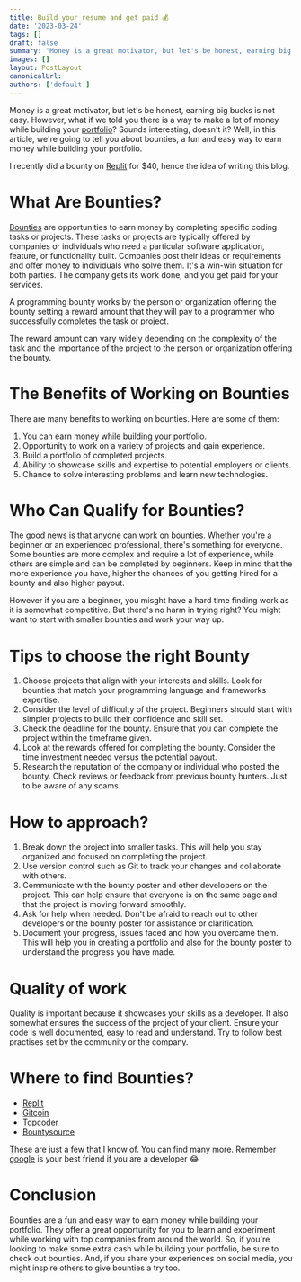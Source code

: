 ```yaml
---
title: Build your resume and get paid 💰
date: '2023-03-24'
tags: []
draft: false
summary: "Money is a great motivator, but let's be honest, earning big bucks is not easy. However, what if we told you there is a way to make a lot of money while building your portfolio? Sounds interesting, doesn't it? Well, in this article, we're going to tell you about bounties, a fun and easy way to earn money while building your portfolio."
images: []
layout: PostLayout
canonicalUrl:
authors: ['default']
---
```


Money is a great motivator, but let's be honest, earning big bucks is not easy. However, what if we told you there is a way to make a lot of money while building your [portfolio](https://en.wikipedia.org/wiki/Portfolio)? Sounds interesting, doesn't it? Well, in this article, we're going to tell you about bounties, a fun and easy way to earn money while building your portfolio.

I recently did a bounty on [Replit](https://replit.com) for $40, hence the idea of writing this blog.

# What Are Bounties?

[Bounties](https://en.wikipedia.org/wiki/Bounty_(reward)) are opportunities to earn money by completing specific coding tasks or projects. These tasks or projects are typically offered by companies or individuals who need a particular software application, feature, or functionality built. Companies post their ideas or requirements and offer money to individuals who solve them. It's a win-win situation for both parties. The company gets its work done, and you get paid for your services.

A programming bounty works by the person or organization offering the bounty setting a reward amount that they will pay to a programmer who successfully completes the task or project.

The reward amount can vary widely depending on the complexity of the task and the importance of the project to the person or organization offering the bounty.

# The Benefits of Working on Bounties

There are many benefits to working on bounties. Here are some of them:

1. You can earn money while building your portfolio.
2. Opportunity to work on a variety of projects and gain experience.
3. Build a portfolio of completed projects.
4. Ability to showcase skills and expertise to potential employers or clients.
5. Chance to solve interesting problems and learn new technologies.

# Who Can Qualify for Bounties?

The good news is that anyone can work on bounties. Whether you're a beginner or an experienced professional, there's something for everyone. Some bounties are more complex and require a lot of experience, while others are simple and can be completed by beginners. Keep in mind that the more experience you have, higher the chances of you getting hired for a bounty and also higher payout.

However if you are a beginner, you misght have a hard time finding work as it is somewhat competitive. But there's no harm in trying right? You might want to start with smaller bounties and work your way up.

# Tips to choose the right Bounty

1. Choose projects that align with your interests and skills. Look for bounties that match your programming language and frameworks expertise.
2. Consider the level of difficulty of the project. Beginners should start with simpler projects to build their confidence and skill set.
3. Check the deadline for the bounty. Ensure that you can complete the project within the timeframe given.
4. Look at the rewards offered for completing the bounty. Consider the time investment needed versus the potential payout.
5. Research the reputation of the company or individual who posted the bounty. Check reviews or feedback from previous bounty hunters. Just to be aware of any scams.

# How to approach?

1. Break down the project into smaller tasks. This will help you stay organized and focused on completing the project.
2. Use version control such as Git to track your changes and collaborate with others.
3. Communicate with the bounty poster and other developers on the project. This can help ensure that everyone is on the same page and that the project is moving forward smoothly.
4. Ask for help when needed. Don't be afraid to reach out to other developers or the bounty poster for assistance or clarification.
5. Document your progress, issues faced and how you overcame them. This will help you in creating a portfolio and also for the bounty poster to understand the progress you have made.

# Quality of work

Quality is important because it showcases your skills as a developer. It also somewhat ensures the success of the project of your client. Ensure your code is well documented, easy to read and understand. Try to follow best practises set by the community or the company.

# Where to find Bounties?

- [Replit](https://replit.com/bounties)
- [Gitcoin](https://bounties.gitcoin.co/bounties/contributor)
- [Topcoder](https://www.topcoder.com/)
- [Bountysource](https://www.bountysource.com/)

These are just a few that I know of. You can find many more. Remember [google](https://google.com) is your best friend if you are a developer 😂

# Conclusion

Bounties are a fun and easy way to earn money while building your portfolio. They offer a great opportunity for you to learn and experiment while working with top companies from around the world. So, if you're looking to make some extra cash while building your portfolio, be sure to check out bounties. And, if you share your experiences on social media, you might inspire others to give bounties a try too.
